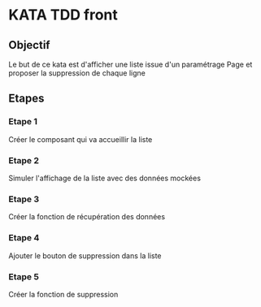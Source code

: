 # KATA TDD front

## Objectif
Le but de ce kata est d'afficher une liste issue d'un paramétrage Page et proposer la suppression de chaque ligne

## Etapes
### Etape 1
Créer le composant qui va accueillir la liste

### Etape 2
Simuler l'affichage de la liste avec des données mockées

### Etape 3
Créer la fonction de récupération des données

### Etape 4
Ajouter le bouton de suppression dans la liste

### Etape 5
Créer la fonction de suppression
